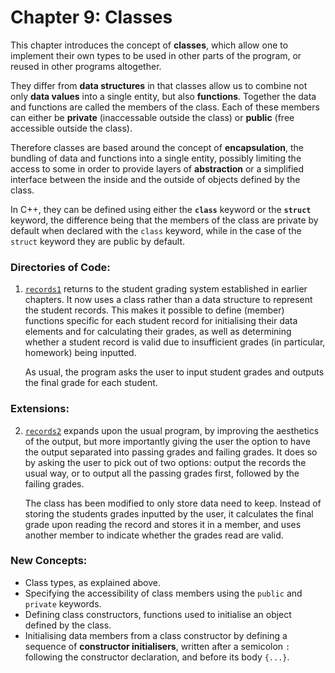 # Chapter 9: Classes

This chapter introduces the concept of **classes**, which allow one to implement their own types to be used in other parts of the program, 
or reused in other programs altogether.

They differ from **data structures** in that classes allow us to combine not only **data values** into a single entity, but also **functions**. 
Together the data and functions are called the members of the class. Each of these members can either be **private** (inaccessable outside the class) or **public** (free accessible outside the class). 

Therefore classes are based around the concept of **encapsulation**, the bundling of data and functions into a single entity, possibly limiting the access to some in order to provide layers of **abstraction** or a simplified interface between the inside and the outside of objects defined by the class.

In C++, they can be defined using either the **`class`** keyword or the **`struct`** keyword, the difference being that the members of the class are private by default when declared with the `class` keyword, while in the case of the `struct` keyword they are public by default.


### Directories of Code:
1)  [`records1`](records1) returns to the student grading system established in earlier chapters. It now uses a class rather than a data structure to represent the student records. This makes it possible to define (member) functions specific for each student record for initialising their data elements and for calculating their grades, as well as determining whether a student record is valid due to insufficient grades (in particular, homework) being inputted.

    As usual, the program asks the user to input student grades and outputs the final grade for each student.

### Extensions:
2)  [`records2`](records2) expands upon the usual program, by improving the aesthetics of the output, but more importantly giving the user the option to have the output separated into passing grades and failing grades. It does so by asking the user to pick out of two options: output the records the usual way, or to output all the passing grades first, followed by the failing grades.
    
    The class has been modified to only store data need to keep. Instead of storing the students grades inputted by the user, it calculates the final grade upon reading the record and stores it in a member, and uses another member to indicate whether the grades read are valid.

### New Concepts:
* Class types, as explained above.
* Specifying the accessibility of class members using the `public` and `private` keywords.
* Defining class constructors, functions used to initialise an object defined by the class.
* Initialising data members from a class constructor by defining a sequence of **constructor initialisers**, written after a semicolon `:` following the constructor declaration, and before its body `{...}`.
